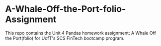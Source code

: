 # A-Whale-Off-the-Port-folio-Assignment
This repo contains the Unit 4 Pandas homework assignment; A Whale Off the Port(folio) for UofT's SCS FinTech bootcamp program.
